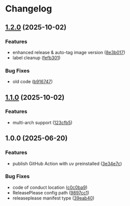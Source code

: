 # Changelog

## [1.2.0](https://github.com/CivicActions/pyction/compare/v1.1.0...v1.2.0) (2025-10-02)


### Features

* enhanced release & auto-tag image version ([8e3b017](https://github.com/CivicActions/pyction/commit/8e3b01724bb5215404d2634c89528078418d561c))
* label cleanup ([fefb301](https://github.com/CivicActions/pyction/commit/fefb301b3f54ab09a2757a69cb0bd7aa78008667))


### Bug Fixes

* old code ([b916747](https://github.com/CivicActions/pyction/commit/b91674764b69adbcf0996debffa97efc0d781570))

## [1.1.0](https://github.com/CivicActions/pyction/compare/v1.0.0...v1.1.0) (2025-10-02)


### Features

* multi-arch support ([123cfb5](https://github.com/CivicActions/pyction/commit/123cfb5017f0a212008732885f8895ac1f30ef38))

## 1.0.0 (2025-06-20)


### Features

* publish GitHub Action with uv preinstalled ([3e34e7c](https://github.com/CivicActions/pyction/commit/3e34e7cfd0cc5b8f2a7f63d0be794ceb0fe1d61b))


### Bug Fixes

* code of conduct location ([c0c0ba9](https://github.com/CivicActions/pyction/commit/c0c0ba9b8a8a325e22f3a92f65741c6f7dabb7f7))
* ReleasePlease config path ([9897cc1](https://github.com/CivicActions/pyction/commit/9897cc104338453ae4daefe63ba57a4e64b052cc))
* releaseplease manifest type ([39eab40](https://github.com/CivicActions/pyction/commit/39eab4027151752c146b6a025bca17dcc7fb9173))
